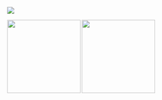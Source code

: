 ![](https://github-profile-summary-cards.vercel.app/api/cards/profile-details?username=shwg8986&theme=dracula) 

<p>
<a href="https://github.com/shwg8986">
  <img align="left" height="170px" src="https://github-readme-stats.vercel.app/api?username=shwg8986&count_private=true&show_icons=true&theme=" />
</a>
<a href="https://github.com/shwg8986">
  <img align="left" height="170px" src="https://github-readme-stats.vercel.app/api/top-langs/?username=shwg8986&layout=compact&theme=dark" />
</a>
</p>
